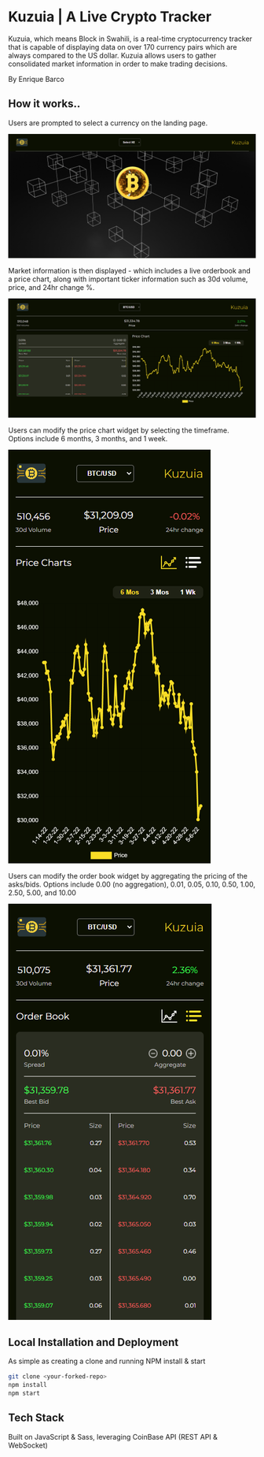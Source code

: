 # Kuzuia | A Live Crypto Tracker

Kuzuia, which means Block in Swahili, is a real-time cryptocurrency tracker that is capable of displaying data on over 170 currency pairs which are always compared to the US dollar. Kuzuia allows users to gather consolidated market information in order to make trading decisions. 

By Enrique Barco

## How  it works..

Users are prompted to select a currency on the landing page.

![screenshot #1](./public/images/screenshot-1.png)

Market information is then displayed - which includes a live orderbook and a price chart, along with important ticker information such as 30d volume, price, and 24hr change %.

![screenshot #2](./public/images/screenshot-2.png)

Users can modify the price chart widget by selecting the timeframe. Options include 6 months, 3 months, and 1 week.

![screenshot #3](./public/images/screenshot-3.png)

Users can modify the order book widget by aggregating the pricing of the asks/bids. Options include 0.00 (no aggregation), 0.01, 0.05, 0.10, 0.50, 1.00, 2.50, 5.00, and 10.00

![screenshot #4](./public/images/screenshot-4.png)


## Local Installation and Deployment

As simple as creating a clone and running NPM install & start

```bash
git clone <your-forked-repo>
npm install
npm start
```

## Tech Stack
Built on JavaScript & Sass, leveraging CoinBase API (REST API & WebSocket)